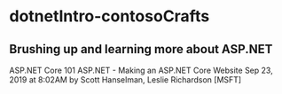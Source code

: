 # dotnetIntro-contosoCrafts
## Brushing up and learning more about ASP.NET
ASP.NET Core 101
ASP.NET - Making an ASP.NET Core Website 
Sep 23, 2019 at 8:02AM by Scott Hanselman, Leslie Richardson [MSFT]
